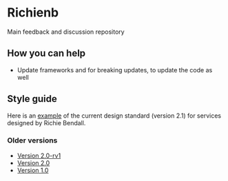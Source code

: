 # Richienb

Main feedback and discussion repository

## How you can help

- Update frameworks and for breaking updates, to update the code as well

## Style guide

Here is an [example](https://codepen.io/Richienb/full/gqrEdR) of the current design standard (version 2.1) for services designed by Richie Bendall.

### Older versions

- [Version 2.0-rv1](https://codepen.io/Richienb/full/ZwOGRX)
- [Version 2.0](https://codepen.io/Richienb/full/wNwrrN)
- [Version 1.0](https://codepen.io/Richienb/full/XqObQO)
